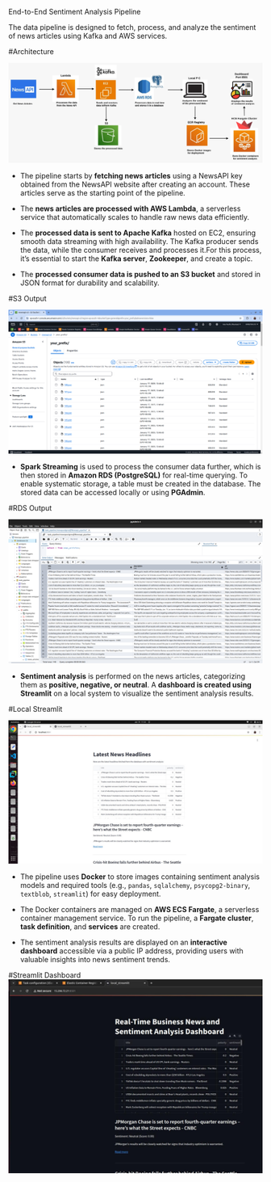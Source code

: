 End-to-End Sentiment Analysis Pipeline

The data pipeline is designed to fetch, process, and analyze the sentiment of news articles using Kafka and AWS services.

#Architecture

![Architecture](image/Architecture.png)

- The pipeline starts by **fetching news articles** using a NewsAPI key obtained from the NewsAPI website after creating an account. These articles serve as the starting point of the pipeline.

- The **news articles are processed with AWS Lambda**, a serverless service that automatically scales to handle raw news data efficiently.

- The **processed data is sent to Apache Kafka** hosted on EC2, ensuring smooth data streaming with high availability. The Kafka producer sends the data, while the consumer receives and processes it.For this process, it’s essential to start the **Kafka server**, **Zookeeper**, and create a topic.

- The **processed consumer data is pushed to an S3 bucket** and stored in JSON format for durability and scalability.


#S3 Output

![S3 Output](image/s3_output.png)


- **Spark Streaming** is used to process the consumer data further, which is then stored in **Amazon RDS (PostgreSQL)** for real-time querying. To enable systematic storage, a table must be created in the database. The stored data can be accessed locally or using **PGAdmin**.


#RDS Output

![PGAdmin](image/PGadmin.png)


- **Sentiment analysis** is performed on the news articles, categorizing them as **positive, negative, or neutral**. A **dashboard is created using Streamlit** on a local system to visualize the sentiment analysis results.


#Local Streamlit

![Local Streamlit](image/local_streamlit.png)


- The pipeline uses **Docker** to store images containing sentiment analysis models and required tools (e.g., `pandas`, `sqlalchemy`, `psycopg2-binary`, `textblob`, `streamlit`) for easy deployment.

- The Docker containers are managed on **AWS ECS Fargate**, a serverless container management service. To run the pipeline, a **Fargate cluster**, **task definition**, and **services** are created.

- The sentiment analysis results are displayed on an **interactive dashboard** accessible via a public IP address, providing users with valuable insights into news sentiment trends.


#Streamlit Dashboard
![ECS Streamlit](image/Dashboard.jpeg)
